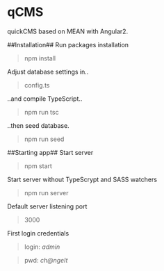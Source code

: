 # qCMS
quickCMS based on MEAN with Angular2.

##Installation##
Run packages installation
>npm install

Adjust database settings in..
>config.ts

..and compile TypeScript..
>npm run tsc

..then seed database.
>npm run seed

##Starting app##
Start server
>npm start

Start server without TypeScrypt and SASS watchers
>npm run server

Default server listening port
>3000

First login credentials
>login: *admin*

>pwd: *ch@ngeIt*